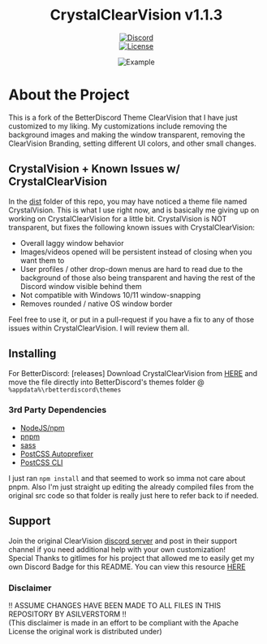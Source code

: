 [license-badge]: https://img.shields.io/github/license/ClearVision/ClearVision-v7?style=flat-square
[license-link]: https://github.com/asilverstorm/CrystalClearVision/blob/master/LICENSE
[discord-badge]: https://dcbadge.limes.pink/api/shield/594371388228239370
[discord-link]: https://discordapp.com/users/594371388228239370

<div align="center">

# CrystalClearVision v1.1.3

[![Discord][discord-badge]][discord-link]  
[![License][license-badge]][license-link]


![Example](https://i.imgur.com/kcrkRrc.jpeg)

</div>

# About the Project

This is a fork of the BetterDiscord Theme ClearVision that I have just customized to my liking. My customizations include removing the background images and making the window transparent, removing the ClearVision Branding, setting different UI colors, and other small changes.

## CrystalVision + Known Issues w/ CrystalClearVision

In the [dist](https://github.com/asilverstorm/CrystalClearVision/tree/master/dist) folder of this repo, you may have noticed a theme file named CrystalVision. This is what I use right now, and is basically me giving up on working on CrystalClearVision for a little bit. CrystalVision is NOT transparent, but fixes the following known issues with CrystalClearVision:

- Overall laggy window behavior
- Images/videos opened will be persistent instead of closing when you want them to
- User profiles / other drop-down menus are hard to read due to the background of those also being transparent and having the rest of the Discord window visible behind them
- Not compatible with Windows 10/11 window-snapping
- Removes rounded / native OS window border

Feel free to use it, or put in a pull-request if you have a fix to any of those issues within CrystalClearVision. I will review them all.


## Installing

For BetterDiscord:
 [releases] Download CrystalClearVision from [HERE](https://github.com/asilverstorm/CrystalClearVision/tree/master/dist) and move the file directly into BetterDiscord's themes folder @ `%appdata%\rbetterdiscord\themes`


### 3rd Party Dependencies

- [NodeJS/npm](https://nodejs.org/)
- [pnpm](https://www.npmjs.com/package/pnpm)
- [sass](https://www.npmjs.com/package/sass)
- [PostCSS Autoprefixer](https://www.npmjs.com/package/autoprefixer)
- [PostCSS CLI](https://www.npmjs.com/package/postcss-cli)

I just ran `npm install` and that seemed to work so imma not care about pnpm. Also I'm just straight up editing the already compiled files from the original src code so that folder is really just here to refer back to if needed.

## Support
Join the original ClearVision [discord server](https://discord.gg/dHaSxn3) and post in their support channel if you need additional help with your own customization!  
Special Thanks to gitlimes for his project that allowed me to easily get my own Discord Badge for this README. You can view this resource [HERE](https://github.com/gitlimes/dcbadge?tab=readme-ov-file#user-account)

### Disclaimer
!! ASSUME CHANGES HAVE BEEN MADE TO ALL FILES IN THIS REPOSITORY BY ASILVERSTORM !!  
(This disclaimer is made in an effort to be compliant with the Apache License the original work is distributed under)
